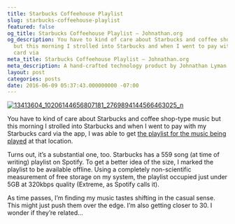 ```yaml
---
title: Starbucks Coffeehouse Playlist
slug: starbucks-coffeehouse-playlist
featured: false
og_title: Starbucks Coffeehouse Playlist – Johnathan.org
og_description: You have to kind of care about Starbucks and coffee shop-type music
  but this morning I strolled into Starbucks and when I went to pay with my Starbucks
  card via
meta_title: Starbucks Coffeehouse Playlist – Johnathan.org
meta_description: A hand-crafted technology product by Johnathan Lyman
layout: post
categories: posts
date: 2016-06-09 05:37:43.000000000 -07:00
---
```


[![13413604_10206144656807181_2769894144566463025_n](/assets/images/2016/06/13413604_10206144656807181_2769894144566463025_n.jpg?resize=250%2C445&ssl=1)](/assets/images/2016/06/13413604_10206144656807181_2769894144566463025_n.jpg?ssl=1)<!--kg-card-end: html-->

You have to kind of care about Starbucks and coffee shop-type music but this morning I strolled into Starbucks and when I went to pay with my Starbucks card via the app, I was able to get [the playlist for the music being played](https://open.spotify.com/user/starbucks/playlist/0LPsYH4hIRjLUKXuZd2vAt) at that location.

Turns out, it’s a substantial one, too. Starbucks has a 559 song (at time of writing) playlist on Spotify. To get a better idea of the size, I marked the playlist to be available offline. Using a completely non-scientific measurement of free storage on my system, the playlist occupied just under 5GB at 320kbps quality (Extreme, as Spotify calls it).

As time passes, I’m finding my music tastes shifting in the casual sense. This might just push them over the edge. I’m also getting closer to 30. I wonder if they’re related…

